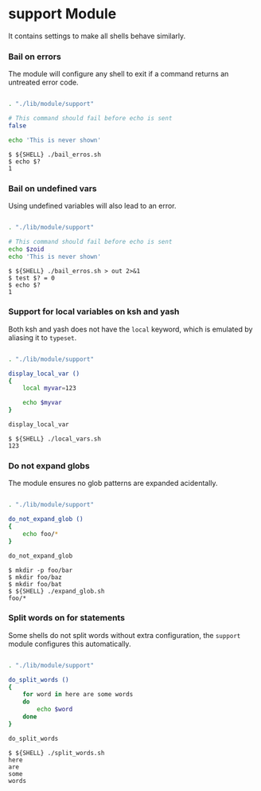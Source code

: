 support Module
==============

It contains settings to make all shells behave similarly.

### Bail on errors

The module will configure any shell to exit if a command returns an untreated
error code.

```sh file bail_erros.sh

. "./lib/module/support"

# This command should fail before echo is sent
false

echo 'This is never shown'
```


```console test
$ ${SHELL} ./bail_erros.sh
$ echo $?
1
```

### Bail on undefined vars

Using undefined variables will also lead to an error.

```sh file bail_erros.sh

. "./lib/module/support"

# This command should fail before echo is sent
echo $zoid
echo 'This is never shown'
```


```console test
$ ${SHELL} ./bail_erros.sh > out 2>&1
$ test $? = 0
$ echo $?
1
```

### Support for local variables on ksh and yash

Both ksh and yash does not have the `local` keyword, which is emulated by
aliasing it to `typeset`.

```sh file local_vars.sh

. "./lib/module/support"

display_local_var ()
{
	local myvar=123

	echo $myvar
}

display_local_var
```

```console test
$ ${SHELL} ./local_vars.sh
123
```

### Do not expand globs

The module ensures no glob patterns are expanded acidentally.

```sh file expand_glob.sh

. "./lib/module/support"

do_not_expand_glob ()
{
	echo foo/*
}

do_not_expand_glob
```


```console test
$ mkdir -p foo/bar
$ mkdir foo/baz
$ mkdir foo/bat
$ ${SHELL} ./expand_glob.sh
foo/*
```

### Split words on for statements

Some shells do not split words without extra configuration, the `support`
module configures this automatically.

```sh file split_words.sh

. "./lib/module/support"

do_split_words ()
{
	for word in here are some words
	do
		echo $word
	done
}

do_split_words
```

```console test
$ ${SHELL} ./split_words.sh
here
are
some
words
```

